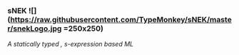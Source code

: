 ### sNEK ![](https://raw.githubusercontent.com/TypeMonkey/sNEK/master/snekLogo.jpg =250x250)
_A statically typed , s-expression based ML_